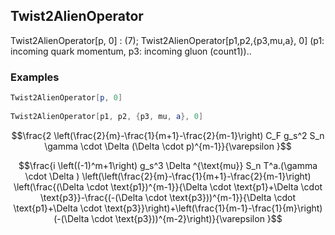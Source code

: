 ##  Twist2AlienOperator 

Twist2AlienOperator[p, 0] : (7);   Twist2AlienOperator[p1,p2,{p3,mu,a}, 0] (p1: incoming quark momentum, p3: incoming gluon (count1))..

###  Examples 

```mathematica
Twist2AlienOperator[p, 0] 
 
Twist2AlienOperator[p1, p2, {p3, mu, a}, 0]
```

$$\frac{2 \left(\frac{2}{m}-\frac{1}{m+1}-\frac{2}{m-1}\right) C_F g_s^2 S_n \gamma \cdot \Delta  (\Delta \cdot p)^{m-1}}{\varepsilon }$$

$$\frac{i \left((-1)^m+1\right) g_s^3 \Delta ^{\text{mu}} S_n T^a.(\gamma \cdot \Delta ) \left(\left(\frac{2}{m}-\frac{1}{m+1}-\frac{2}{m-1}\right) \left(\frac{(\Delta \cdot \text{p1})^{m-1}}{\Delta \cdot \text{p1}+\Delta \cdot \text{p3}}-\frac{(-(\Delta \cdot \text{p3}))^{m-1}}{\Delta \cdot \text{p1}+\Delta \cdot \text{p3}}\right)+\left(\frac{1}{m-1}-\frac{1}{m}\right) (-(\Delta \cdot \text{p3}))^{m-2}\right)}{\varepsilon }$$